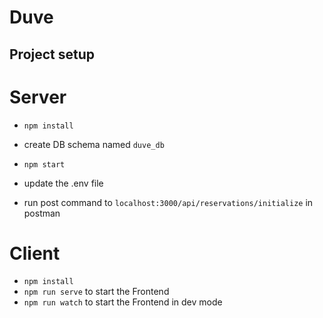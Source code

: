 # Duve

## Project setup

# Server

- `npm install`

- create DB schema named `duve_db`

- `npm start`

- update the .env file

- run post command to `localhost:3000/api/reservations/initialize` in postman

# Client

- `npm install`
- `npm run serve` to start the Frontend
- `npm run watch` to start the Frontend in dev mode
